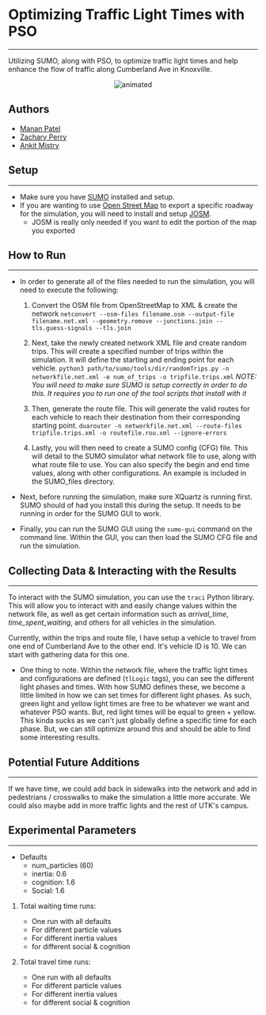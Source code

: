# Optimizing Traffic Light Times with PSO

---
Utilizing SUMO, along with PSO, to optimize traffic light times and help enhance the flow of traffic along Cumberland Ave in Knoxville.
<p align="center">
  <img src="https://media.giphy.com/media/v1.Y2lkPTc5MGI3NjExNWhxMXNzYWNubjBlemd1OG56czdqcnh0cmV6bml6NzdlaW04NXNxcyZlcD12MV9pbnRlcm5hbF9naWZfYnlfaWQmY3Q9Zw/UmpAZyX3fTCMFSpD4n/giphy.gif" alt="animated" />
</p>

## Authors

- [Manan Patel](https://github.com/Manan-dev)
- [Zachary Perry](https://github.com/ZacPerry-dev)
- [Ankit Mistry](https://github.com/ankitm28)

## Setup

---

- Make sure you have [SUMO](https://sumo.dlr.de/docs/Installing/index.html#macos) installed and setup.
- If you are wanting to use [Open Street Map](https://www.openstreetmap.org/#map=19/35.95678/-83.94020&layers=T) to export a specific roadway for the simulation, you will need to install and setup [JOSM](https://josm.openstreetmap.de).
  - JOSM is really only needed if you want to edit the portion of the map you exported

## How to Run

---

- In order to generate all of the files needed to run the simulation, you will need to execute the following:

    1. Convert the OSM file from OpenStreetMap to XML & create the network
        `netconvert --osm-files filename.osm --output-file filename.net.xml --geometry.remove --junctions.join --tls.guess-signals --tls.join`

    2. Next, take the newly created network XML file and create random trips. This will create a specified number of trips within the simulation. It will define the starting and ending point for each vehicle.
    `python3 path/to/sumo/tools/dir/randomTrips.py -n networkfile.net.xml -e num_of_trips -o tripfile.trips.xml`
    _NOTE: You will need to make sure SUMO is setup correctly in order to do this. It requires you to run one of the tool scripts that install with it_

    3. Then, generate the route file. This will generate the valid routes for each vehicle to reach their destination from their corresponding starting point.
    `duarouter -n networkfile.net.xml --route-files tripfile.trips.xml -o routefile.rou.xml --ignore-errors`

    4. Lastly, you will then need to create a SUMO config (CFG) file. This will detail to the SUMO simulator what network file to use, along with what route file to use. You can also specify the begin and end time values, along with other configurations. An example is included in the SUMO_files directory.

- Next, before running the simulation, make sure XQuartz is running first. SUMO should of had you install this during the setup. It needs to be running in order for the SUMO GUI to work.
- Finally, you can run the SUMO GUI using the `sumo-gui` command on the command line. Within the GUI, you can then load the SUMO CFG file and run the simulation.

## Collecting Data & Interacting with the Results

---
To interact with the SUMO simulation, you can use the `traci` Python library. This will allow you to interact with and easily change values within the network file, as well as get certain information such as _arrival_time_, _time_spent_waiting_, and others for all vehicles in the simulation.

Currently, within the trips and route file, I have setup a vehicle to travel from one end of Cumberland Ave to the other end. It's vehicle ID is 10. We can start with gathering data for this one.

- One thing to note. Within the network file, where the traffic light times and configurations are defined (`tlLogic` tags), you can see the different light phases and times. With how SUMO defines these, we become a little limited in how we can set times for different light phases. As such, green light and yellow light times are free to be whatever we want and whatever PSO wants. But, red light times will be equal to green + yellow. This kinda sucks as we can't just globally define a specific time for each phase. But, we can still optimize around this and should be able to find some interesting results.

## Potential Future Additions

---
If we have time, we could add back in sidewalks into the network and add in pedestrians / crosswalks to make the simulation a little more accurate. We could also maybe add in more traffic lights and the rest of UTK's campus.

## Experimental Parameters

---

- Defaults
  - num_particles (60)
  - inertia: 0.6
  - cognition: 1.6
  - Social: 1.6

1. Total waiting time runs:
    - One run with all defaults
    - For different particle values
    - For different inertia values
    - for different social & cognition

2. Total travel time runs:
    - One run with all defaults
    - For different particle values
    - For different inertia values
    - for different social & cognition
